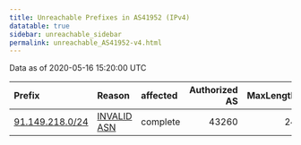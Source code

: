 ```yaml
---
title: Unreachable Prefixes in AS41952 (IPv4)
datatable: true
sidebar: unreachable_sidebar
permalink: unreachable_AS41952-v4.html
---
```


Data as of 2020-05-16 15:20:00 UTC


<div class="datatable-begin"></div>

| Prefix                                                   | Reason                                                                                                 | affected   |   Authorized AS |   MaxLength | Anchor                                         |   unreachable /24s |
|:---------------------------------------------------------|:-------------------------------------------------------------------------------------------------------|:-----------|----------------:|------------:|:-----------------------------------------------|-------------------:|
| [91.149.218.0/24](https://stat.ripe.net/91.149.218.0/24) | [INVALID ASN](https://rpki-validator.ripe.net/announcement-preview?asn=AS41952&prefix=91.149.218.0/24) | complete   |           43260 |          24 | [RIPE](unreachable_RIPE_NCC_RPKI_Root-v4.html) |                  1 |

<div class="datatable-end"></div>